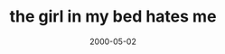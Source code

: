 ---
layout: base.njk
title : 'the girl in my bed hates me' 
view_title : 'the girl in my bed hates me' 
year : '2000' 
date : '2000-05-02' 
img_file : '/drawing/thegirlin.png' 
html_file : 'thegirli' 
next_html : 'asandwi.html' 
year_order : '263' 
permalink : "title/{{html_file}}.html"
---